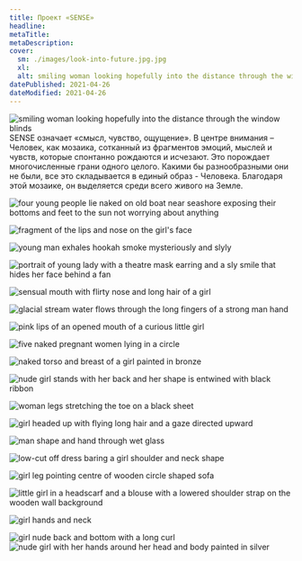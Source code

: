 ```yaml
---
title: Проект «SENSE»
headline: 
metaTitle: 
metaDescription:
cover:
  sm: ./images/look-into-future.jpg.jpg
  xl: 
  alt: smiling woman looking hopefully into the distance through the window blinds
datePublished: 2021-04-26
dateModified: 2021-04-26
---
```


<div class="clearfix">
  <div class="left w-70">
    <img src="./images/look-into-future.jpg" alt="smiling woman looking hopefully into the distance through the window blinds">
  </div>
  <div>
 SENSE означает «смысл, чувство, ощущение». В центре внимания – Человек, как мозаика, сотканный из фрагментов эмоций, мыслей и чувств, которые спонтанно рождаются и исчезают. Это порождает многочисленные грани одного целого. Какими бы разнообразными они не были, все это складывается в единый образ - Человека. Благодаря этой мозаике, он выделяется среди всего живого на Земле.
  </div>
</div>

![four young people lie naked on old boat near seashore exposing their bottoms and feet to the sun not worrying about anything](./images/no-worries-be-happy.jpg)

![fragment of the lips and nose on the girl's face](./images/face-sculpture.jpg)

![young man exhales hookah smoke mysteriously and slyly](./images/mystery-lover.jpg)

![portrait of young lady with a theatre mask earring and a sly smile that hides her face behind a fan](./images/life-is-game.jpg)

![sensual mouth with flirty nose and long hair of a girl](./images/no-more-words.jpg)

![glacial stream water flows through the long fingers of a strong man hand ](./images/through-stream-of-time.jpg)

![pink lips of an opened mouth of a curious little girl](./images/innocence.jpg)

![five naked pregnant women lying in a circle](./images/samsara.jpg)

![naked torso and breast of a girl painted in bronze](./images/body-sculpture.jpg)

![nude girl stands with her back and her shape is entwined with black ribbon](./images/body-gifted.jpg)

<div class="grid-2">
  <img src="./images/gracefulness.jpg" alt="woman legs stretching the toe on a black sheet"> 
  <div></div>
</div>

![girl headed up with flying long hair and a gaze directed upward](./images/invisible-flight.jpg)

![man shape and hand through wet glass](./images/desire-to-be-heard.jpg)

![low-cut off dress baring a girl shoulder and neck shape](./images/lines.jpg)

![girl leg pointing centre of wooden circle shaped sofa](./images/center-of-universe.jpg)

![little girl in a headscarf and a blouse with a lowered shoulder strap on the wooden wall background](./images/little-woman.jpg)

![girl hands and neck](./images/tenderness-in-autumn.jpg)

<div class="grid-2">
    <img src="./images/signs-of-passion.jpg" alt="girl nude back and bottom with a long curl"> 
    <img src="./images/captivated-by-thoughts.jpg" alt="nude girl with her hands around her head and body painted in silver"> 
</div>
